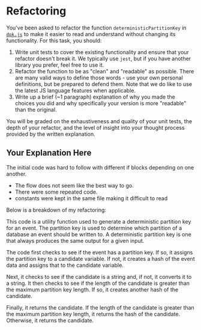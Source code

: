 # Refactoring

You've been asked to refactor the function `deterministicPartitionKey` in [`dpk.js`](dpk.js) to make it easier to read and understand without changing its functionality. For this task, you should:

1. Write unit tests to cover the existing functionality and ensure that your refactor doesn't break it. We typically use `jest`, but if you have another library you prefer, feel free to use it.
2. Refactor the function to be as "clean" and "readable" as possible. There are many valid ways to define those words - use your own personal definitions, but be prepared to defend them. Note that we do like to use the latest JS language features when applicable.
3. Write up a brief (~1 paragraph) explanation of why you made the choices you did and why specifically your version is more "readable" than the original.

You will be graded on the exhaustiveness and quality of your unit tests, the depth of your refactor, and the level of insight into your thought process provided by the written explanation.

## Your Explanation Here
The initial code was hard to follow with different if blocks depending on one another.
- The flow does not seem like the best way to go.
- There were some repeated code. 
- constants were kept in the same file making it difficult to read






Below is a breakdown of my refactoring:

This code is a utility function used to generate a deterministic partition key for an event.
 The partition key is used to determine which partition of a database an event should be written to.
 A deterministic partition key is one that always produces the same output for a given input.


The code first checks to see if the event has a partition key. 
If so, it assigns the partition key to a candidate variable. 
If not, it creates a hash of the event data and assigns that to the candidate variable.

Next, it checks to see if the candidate is a string and, if not, it converts it to a string. 
It then checks to see if the length of the candidate is greater than the maximum partition key length. 
If so, it creates another hash of the candidate.

Finally, it returns the candidate. 
If the length of the candidate is greater than the maximum partition key length, 
it returns the hash of the candidate. 
Otherwise, it returns the candidate.
